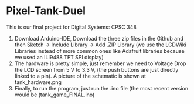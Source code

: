 # Pixel-Tank-Duel
This is our final project for Digital Systems: CPSC 348

1. Download Arduino-IDE, Download the three zip files in the Github and then Sketch -> Include Library -> Add .ZIP Library (we use the LCDWiki Libraries instead of more common ones like Adafruit libraries because we used an ILI9488 TFT SPI display)
2. The hardware is pretty simple, just remember we need to Voltage Drop the LCD screen from 5 V to 3.3 V, (the push buttons are just directly linked to a pin). A picture of the schematic is shown at tank_hardware.png
3. Finally, to run the program, just run the .ino file (the most recent version would be (tank_game_FINAL.ino)
